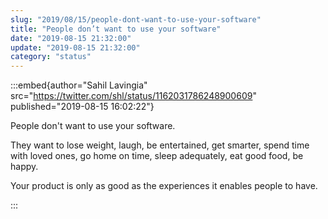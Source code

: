 ```yaml
---
slug: "2019/08/15/people-dont-want-to-use-your-software"
title: "People don’t want to use your software"
date: "2019-08-15 21:32:00"
update: "2019-08-15 21:32:00"
category: "status"
---
```


:::embed{author="Sahil Lavingia" src="https://twitter.com/shl/status/1162031786248900609" published="2019-08-15 16:02:22"}

People don't want to use your software.

They want to lose weight, laugh, be entertained, get smarter, spend time with loved ones, go home on time, sleep adequately, eat good food, be happy.

Your product is only as good as the experiences it enables people to have.

:::
